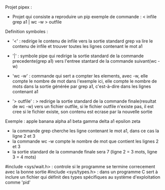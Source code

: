 Projet pipex :
- Projet qui consiste a reproduire un pip
  exemple de commande : < infile grep a1 | wc -w > outfile

Definition symboles :
- '<' : redirige le contenu de infile vers la sortie standard
		grep va lire le contenu de infile et trouver toutes les lignes contenant le mot a1

- '|' : symbole pipe qui redirige la sortie standard de la commande precedente(grep a1) vers
		l'entree stantard de la commande suivant(wc -w)

- 'wc -w' : commande qui sert a compter les elements, avec -w, elle compte le nombre de mot
			dans l'exemple ici, elle compte le nombre de mots dans la sortie générée par grep a1, c'est-à-dire dans les lignes contenant a1

- '> outfile' : > redirige la sortie standard de la commande finale(resultat de wc -w) vers un
				fichier outfile, si le fichier outfile n'existe pas, il est cree
				si le fichier existe, son contenu est ecrase par la nouvelle sortie

Exemple :
apple banana
alpha a1 beta
gamma delta a1 epsilon
zeta

- la commande grep cherche les ligne contenant le mot a1, dans ce cas la ligne 2 et 3
- la commande wc -w compte le nombre de mot que contient les lignes 2 et 3
- la sortie standard de la commande finale sera 7 (ligne 2 = 3 mots, ligne 3 = 4 mots)

#include <sys/wait.h> : controle si le programme se termine correcement avec la bonne sortie
#include <sys/types.h> : dans un programme C sert à inclure un fichier qui définit des types spécifiques au système d'exploitation comme 'pid'